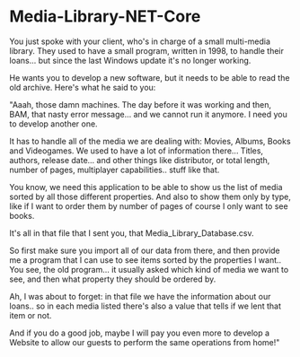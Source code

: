 # Media-Library-NET-Core

You just spoke with your client, who's in charge of a small multi-media library.
They used to have a small program, written in 1998, to handle their loans... but since the last Windows update it's no longer working.

He wants you to develop a new software, but it needs to be able to read the old archive.
Here's what he said to you:

"Aaah, those damn machines. The day before it was working and then, BAM, that nasty error message... and we cannot run it anymore.
I need you to develop another one.

It has to handle all of the media we are dealing with: Movies, Albums, Books and Videogames.
We used to have a lot of information there... Titles, authors, release date... and other things like distributor, 
or total length, number of pages, multiplayer capabilities.. stuff like that.

You know, we need this application to be able to show us the list of media sorted by all those different properties.
And also to show them only by type, like if I want to order them by number of pages of course I only want to see books.

It's all in that file that I sent you, that Media_Library_Database.csv.

So first make sure you import all of our data from there, and then provide me a program that I can use to see items sorted by the properties I want..
You see, the old program... it usually asked which kind of media we want to see, and then what property they should be ordered by.

Ah, I was about to forget: in that file we have the information about our loans.. so in each media listed there's also a value
that tells if we lent that item or not.
    
And if you do a good job, maybe I will pay you even more to develop a Website to allow our guests to perform the same operations from home!"


